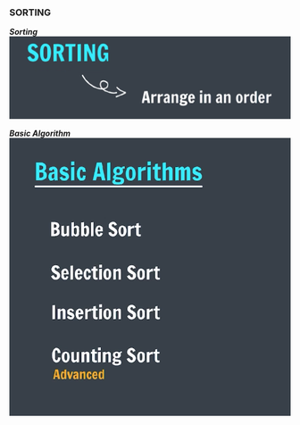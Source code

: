 ### SORTING

**_Sorting_**
![sorting](image.png)

**_Basic Algorithm_**
![Basic Algorithm](image1.png)

